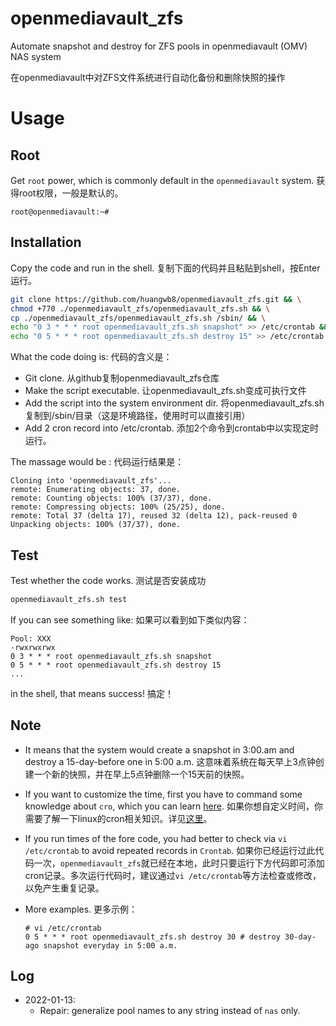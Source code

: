 # openmediavault_zfs
 Automate snapshot and destroy for ZFS pools in openmediavault (OMV) NAS system

在openmediavault中对ZFS文件系统进行自动化备份和删除快照的操作

# Usage

## Root
Get `root` power, which is commonly default in the `openmediavault` system. 获得root权限，一般是默认的。

 ```shell
root@openmediavault:~# 
 ```

## Installation
Copy the code and run in the shell. 复制下面的代码并且粘贴到shell，按Enter运行。

```bash
git clone https://github.com/huangwb8/openmediavault_zfs.git && \
chmod +770 ./openmediavault_zfs/openmediavault_zfs.sh && \
cp ./openmediavault_zfs/openmediavault_zfs.sh /sbin/ && \
echo "0 3 * * * root openmediavault_zfs.sh snapshot" >> /etc/crontab && \
echo "0 5 * * * root openmediavault_zfs.sh destroy 15" >> /etc/crontab
```
What the code doing is: 代码的含义是：
+ Git clone. 从github复制openmediavault_zfs仓库
+ Make the script executable. 让openmediavault_zfs.sh变成可执行文件
+ Add the script into the system environment dir. 将openmediavault_zfs.sh复制到/sbin/目录（这是环境路径，使用时可以直接引用）
+ Add 2 cron record into /etc/crontab. 添加2个命令到crontab中以实现定时运行。

The massage would be : 代码运行结果是：

```shell
Cloning into 'openmediavault_zfs'...
remote: Enumerating objects: 37, done.
remote: Counting objects: 100% (37/37), done.
remote: Compressing objects: 100% (25/25), done.
remote: Total 37 (delta 17), reused 32 (delta 12), pack-reused 0
Unpacking objects: 100% (37/37), done.
```

## Test
Test whether the code works. 测试是否安装成功

```bash
openmediavault_zfs.sh test
```
If you can see something like: 如果可以看到如下类似内容：
```shell
Pool: XXX
-rwxrwxrwx
0 3 * * * root openmediavault_zfs.sh snapshot 
0 5 * * * root openmediavault_zfs.sh destroy 15
...
```
in the shell, that means success!  搞定！

## Note

+ It means that the system would create a snapshot in 3:00.am and destroy a 15-day-before one in 5:00 a.m. 这意味着系统在每天早上3点钟创建一个新的快照，并在早上5点钟删除一个15天前的快照。

+ If you want to customize the time, first you have to command some knowledge about `cro`, which you can learn [here](https://www.runoob.com/linux/linux-comm-crontab.html). 如果你想自定义时间，你需要了解一下linux的cron相关知识。详见[这里](https://www.runoob.com/linux/linux-comm-crontab.html)。

+ If you run times of the fore code, you had better to check via `vi /etc/crontab` to avoid repeated records in `Crontab`. 如果你已经运行过此代码一次，`openmediavault_zfs`就已经在本地，此时只要运行下方代码即可添加cron记录。多次运行代码时，建议通过`vi /etc/crontab`等方法检查或修改，以免产生重复记录。

+ More examples. 更多示例：

  ```shell
  # vi /etc/crontab
  0 5 * * * root openmediavault_zfs.sh destroy 30 # destroy 30-day-ago snapshot everyday in 5:00 a.m.
  ```

## Log
+ 2022-01-13: 
  + Repair: generalize pool names to any string instead of `nas` only.



